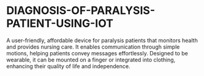 # DIAGNOSIS-OF-PARALYSIS-PATIENT-USING-IOT
A user-friendly, affordable device for paralysis patients that monitors health and provides nursing care. It enables communication through simple motions, helping patients convey messages effortlessly. Designed to be wearable, it can be mounted on a finger or integrated into clothing, enhancing their quality of life and independence.

